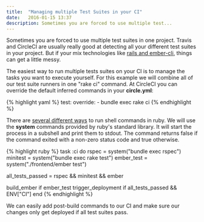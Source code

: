 ```yaml
---
title:  "Managing multiple Test Suites in your CI"
date:   2016-01-15 13:37
description: Sometimes you are forced to use multiple test...
---
```


Sometimes you are forced to use multiple test suites in one project. Travis and CircleCI are usually
really good at detecting all your different test suites in your project. But if your mix technologies
like [rails and ember-cli](https://github.com/thoughtbot/ember-cli-rails), things can get a little messy.

The easiest way to run multiple tests suites on your CI is to manage the tasks you want to execute yourself.
For this example we will combine all of our test suite runners in one "rake ci" command.
At CircleCI you can override the default inferred commands in your **circle.yml**:

{% highlight yaml %}
test:
  override:
    - bundle exec rake ci
{% endhighlight %}

There are [several different ways](http://tech.natemurray.com/2007/03/ruby-shell-commands.html) to run shell commands in ruby. We will use the **system** commands provided by ruby's standard library.
It will start the process in a subshell and print them to stdout. The command returns false if the command exited with a non-zero status code and true otherwise.

{% highlight ruby %}
task :ci do
  rspec = system("bundle exec rspec")
  minitest = system("bundle exec rake test")
  ember_test = system("./frontend/ember test")

  all_tests_passed = rspec && minitest && ember

  build_ember if ember_test
  trigger_deployment if all_tests_passed && ENV["CI"]
end
{% endhighlight %}

We can easily add post-build commands to our CI and make sure our changes only get deployed if all test suites pass.
